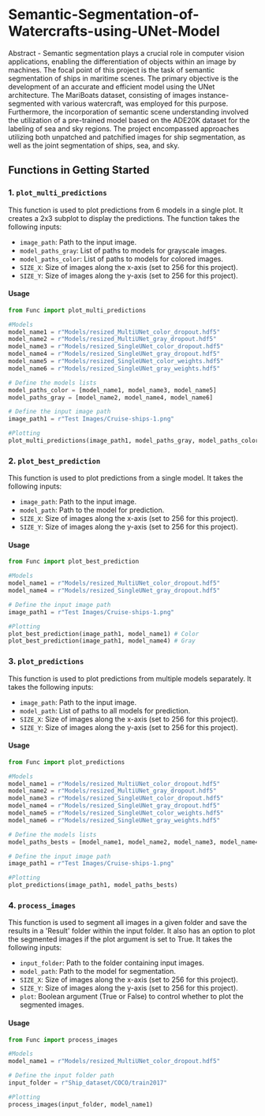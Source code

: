 # Semantic-Segmentation-of-Watercrafts-using-UNet-Model

Abstract - Semantic segmentation plays a crucial role in computer vision applications, enabling the differentiation of objects within an image by machines. The focal point of this project is the task of semantic segmentation of ships in maritime scenes. The primary objective is the development of an accurate and efficient model using the UNet architecture. The MariBoats dataset, consisting of images instance-segmented with various watercraft, was employed for this purpose. Furthermore, the incorporation of semantic scene understanding involved the utilization of a pre-trained model based on the ADE20K dataset for the labeling of sea and sky regions. The project encompassed approaches utilizing both unpatched and patchified images for ship segmentation, as well as the joint segmentation of ships, sea, and sky.


## Functions in Getting Started

### 1. `plot_multi_predictions`

This function is used to plot predictions from 6 models in a single plot. It creates a 2x3 subplot to display the predictions. The function takes the following inputs:
  * `image_path`: Path to the input image.
  * `model_paths_gray`: List of paths to models for grayscale images.
  * `model_paths_color`: List of paths to models for colored images.
  * `SIZE_X`: Size of images along the x-axis (set to 256 for this project).
  * `SIZE_Y`: Size of images along the y-axis (set to 256 for this project).

#### Usage
```python
from Func import plot_multi_predictions

#Models
model_name1 = r"Models/resized_MultiUNet_color_dropout.hdf5"
model_name2 = r"Models/resized_MultiUNet_gray_dropout.hdf5"
model_name3 = r"Models/resized_SingleUNet_color_dropout.hdf5"
model_name4 = r"Models/resized_SingleUNet_gray_dropout.hdf5"
model_name5 = r"Models/resized_SingleUNet_color_weights.hdf5"
model_name6 = r"Models/resized_SingleUNet_gray_weights.hdf5"

# Define the models lists
model_paths_color = [model_name1, model_name3, model_name5]
model_paths_gray = [model_name2, model_name4, model_name6]

# Define the input image path
image_path1 = r"Test Images/Cruise-ships-1.png"

#Plotting
plot_multi_predictions(image_path1, model_paths_gray, model_paths_color)
```

### 2. `plot_best_prediction`

This function is used to plot predictions from a single model. It takes the following inputs:
  * `image_path`: Path to the input image.
  * `model_path`: Path to the model for prediction.
  * `SIZE_X`: Size of images along the x-axis (set to 256 for this project).
  * `SIZE_Y`: Size of images along the y-axis (set to 256 for this project).

#### Usage
```python
from Func import plot_best_prediction

#Models
model_name1 = r"Models/resized_MultiUNet_color_dropout.hdf5"
model_name4 = r"Models/resized_SingleUNet_gray_dropout.hdf5"

# Define the input image path
image_path1 = r"Test Images/Cruise-ships-1.png"

#Plotting
plot_best_prediction(image_path1, model_name1) # Color
plot_best_prediction(image_path1, model_name4) # Gray
```

### 3. `plot_predictions`

This function is used to plot predictions from multiple models separately. It takes the following inputs:
  * `image_path`: Path to the input image.
  * `model_path`: List of paths to all models for prediction.
  * `SIZE_X`: Size of images along the x-axis (set to 256 for this project).
  * `SIZE_Y`: Size of images along the y-axis (set to 256 for this project).

#### Usage
```python
from Func import plot_predictions

#Models
model_name1 = r"Models/resized_MultiUNet_color_dropout.hdf5"
model_name2 = r"Models/resized_MultiUNet_gray_dropout.hdf5"
model_name3 = r"Models/resized_SingleUNet_color_dropout.hdf5"
model_name4 = r"Models/resized_SingleUNet_gray_dropout.hdf5"
model_name5 = r"Models/resized_SingleUNet_color_weights.hdf5"
model_name6 = r"Models/resized_SingleUNet_gray_weights.hdf5"

# Define the models lists
model_paths_bests = [model_name1, model_name2, model_name3, model_name4, model_name5, model_name6]

# Define the input image path
image_path1 = r"Test Images/Cruise-ships-1.png"

#Plotting
plot_predictions(image_path1, model_paths_bests)
```

### 4. `process_images`

This function is used to segment all images in a given folder and save the results in a 'Result' folder within the input folder. It also has an option to plot the segmented images if the plot argument is set to True. It takes the following inputs:
  * `input_folder`: Path to the folder containing input images.
  * `model_path`: Path to the model for segmentation.
  * `SIZE_X`: Size of images along the x-axis (set to 256 for this project).
  * `SIZE_Y`: Size of images along the y-axis (set to 256 for this project).
  * `plot`: Boolean argument (True or False) to control whether to plot the segmented images.

#### Usage
```python
from Func import process_images

#Models
model_name1 = r"Models/resized_MultiUNet_color_dropout.hdf5"

# Define the input folder path
input_folder = r"Ship_dataset/COCO/train2017"

#Plotting
process_images(input_folder, model_name1)
```

